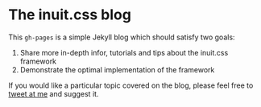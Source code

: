 # The inuit.css blog

This `gh-pages` is a simple Jekyll blog which should satisfy two goals:

1. Share more in-depth infor, tutorials and tips about the inuit.css framework
2. Demonstrate the optimal implementation of the framework

If you would like a particular topic covered on the blog, please feel free to
[tweet at me](http://twitter.com/inuitcss) and suggest it. 
